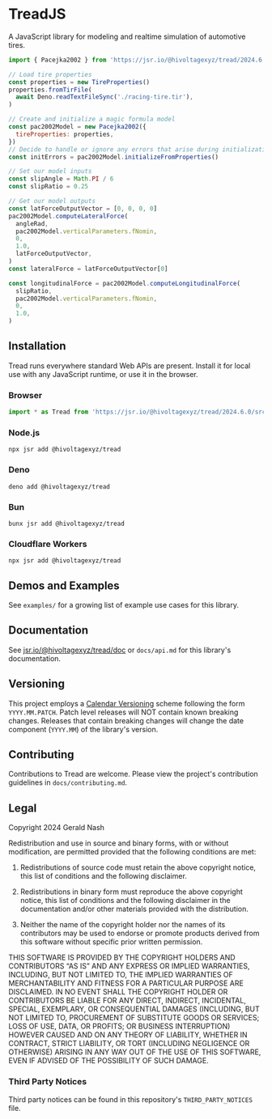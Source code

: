 # TreadJS

A JavaScript library for modeling and realtime simulation of automotive tires.

```javascript
import { Pacejka2002 } from 'https://jsr.io/@hivoltagexyz/tread/2024.6.0/src/mod.js'

// Load tire properties
const properties = new TireProperties()
properties.fromTirFile(
  await Deno.readTextFileSync('./racing-tire.tir'),
)

// Create and initialize a magic formula model
const pac2002Model = new Pacejka2002({
  tireProperties: properties,
})
// Decide to handle or ignore any errors that arise during initialization
const initErrors = pac2002Model.initializeFromProperties()

// Set our model inputs
const slipAngle = Math.PI / 6
const slipRatio = 0.25

// Get our model outputs
const latForceOutputVector = [0, 0, 0, 0]
pac2002Model.computeLateralForce(
  angleRad,
  pac2002Model.verticalParameters.fNomin,
  0,
  1.0,
  latForceOutputVector,
)
const lateralForce = latForceOutputVector[0]

const longitudinalForce = pac2002Model.computeLongitudinalForce(
  slipRatio,
  pac2002Model.verticalParameters.fNomin,
  0,
  1.0,
)
```

## Installation

Tread runs everywhere standard Web APIs are present. Install it for local use
with any JavaScript runtime, or use it in the browser.

### Browser

```javascript
import * as Tread from 'https://jsr.io/@hivoltagexyz/tread/2024.6.0/src/mod.js'
```

### Node.js

```shell
npx jsr add @hivoltagexyz/tread
```

### Deno

```shell
deno add @hivoltagexyz/tread
```

### Bun

```shell
bunx jsr add @hivoltagexyz/tread
```

### Cloudflare Workers

```shell
npx jsr add @hivoltagexyz/tread
```

## Demos and Examples

See `examples/` for a growing list of example use cases for this library.

## Documentation

See [jsr.io/@hivoltagexyz/tread/doc](https://jsr.io/@hivoltagexyz/tread/doc) or
`docs/api.md` for this library's documentation.

## Versioning

This project employs a [Calendar Versioning](https://calver.org/) scheme
following the form `YYYY.MM.PATCH`. Patch level releases will NOT contain known
breaking changes. Releases that contain breaking changes will change the date
component (`YYYY.MM`) of the library's version.

## Contributing

Contributions to Tread are welcome. Please view the project's contribution
guidelines in `docs/contributing.md`.

## Legal

Copyright 2024 Gerald Nash

Redistribution and use in source and binary forms, with or without modification,
are permitted provided that the following conditions are met:

1. Redistributions of source code must retain the above copyright notice, this
   list of conditions and the following disclaimer.

2. Redistributions in binary form must reproduce the above copyright notice,
   this list of conditions and the following disclaimer in the documentation
   and/or other materials provided with the distribution.

3. Neither the name of the copyright holder nor the names of its contributors
   may be used to endorse or promote products derived from this software without
   specific prior written permission.

THIS SOFTWARE IS PROVIDED BY THE COPYRIGHT HOLDERS AND CONTRIBUTORS “AS IS” AND
ANY EXPRESS OR IMPLIED WARRANTIES, INCLUDING, BUT NOT LIMITED TO, THE IMPLIED
WARRANTIES OF MERCHANTABILITY AND FITNESS FOR A PARTICULAR PURPOSE ARE
DISCLAIMED. IN NO EVENT SHALL THE COPYRIGHT HOLDER OR CONTRIBUTORS BE LIABLE FOR
ANY DIRECT, INDIRECT, INCIDENTAL, SPECIAL, EXEMPLARY, OR CONSEQUENTIAL DAMAGES
(INCLUDING, BUT NOT LIMITED TO, PROCUREMENT OF SUBSTITUTE GOODS OR SERVICES;
LOSS OF USE, DATA, OR PROFITS; OR BUSINESS INTERRUPTION) HOWEVER CAUSED AND ON
ANY THEORY OF LIABILITY, WHETHER IN CONTRACT, STRICT LIABILITY, OR TORT
(INCLUDING NEGLIGENCE OR OTHERWISE) ARISING IN ANY WAY OUT OF THE USE OF THIS
SOFTWARE, EVEN IF ADVISED OF THE POSSIBILITY OF SUCH DAMAGE.

### Third Party Notices

Third party notices can be found in this repository's `THIRD_PARTY_NOTICES`
file.
